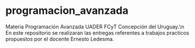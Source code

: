 # programacion_avanzada
Materia Programación Avanzada UADER FCyT Concepción del Uruguay.\n
En este repositorio se realizaran las entregas referentes a trabajos practicos propuestos por el docente Ernesto Ledesma.
